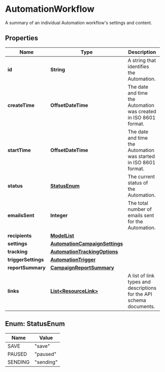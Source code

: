 

# AutomationWorkflow

A summary of an individual Automation workflow's settings and content.

## Properties

| Name | Type | Description | Notes |
|------------ | ------------- | ------------- | -------------|
|**id** | **String** | A string that identifies the Automation. |  [optional] [readonly] |
|**createTime** | **OffsetDateTime** | The date and time the Automation was created in ISO 8601 format. |  [optional] [readonly] |
|**startTime** | **OffsetDateTime** | The date and time the Automation was started in ISO 8601 format. |  [optional] [readonly] |
|**status** | [**StatusEnum**](#StatusEnum) | The current status of the Automation. |  [optional] [readonly] |
|**emailsSent** | **Integer** | The total number of emails sent for the Automation. |  [optional] [readonly] |
|**recipients** | [**ModelList**](ModelList.md) |  |  [optional] |
|**settings** | [**AutomationCampaignSettings**](AutomationCampaignSettings.md) |  |  [optional] |
|**tracking** | [**AutomationTrackingOptions**](AutomationTrackingOptions.md) |  |  [optional] |
|**triggerSettings** | [**AutomationTrigger**](AutomationTrigger.md) |  |  [optional] |
|**reportSummary** | [**CampaignReportSummary**](CampaignReportSummary.md) |  |  [optional] |
|**links** | [**List&lt;ResourceLink&gt;**](ResourceLink.md) | A list of link types and descriptions for the API schema documents. |  [optional] [readonly] |



## Enum: StatusEnum

| Name | Value |
|---- | -----|
| SAVE | &quot;save&quot; |
| PAUSED | &quot;paused&quot; |
| SENDING | &quot;sending&quot; |



